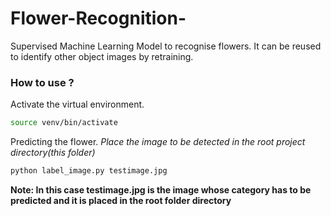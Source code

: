 # Flower-Recognition-
Supervised Machine Learning Model to recognise flowers.
It can be reused to identify other object images by retraining.

### How to use ?
Activate the virtual environment.
```bash
source venv/bin/activate
```
Predicting the flower.
*Place the image to be detected in the root project directory(this folder)*
```bash
python label_image.py testimage.jpg 
```
**Note: In this case testimage.jpg is the image whose category has to be predicted and it is placed in the root folder directory**
